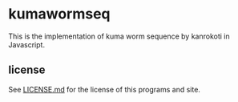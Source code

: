 # kumawormseq
This is the implementation of kuma worm sequence by kanrokoti in Javascript.
## license
See [LICENSE.md](https://github.com/koteitan/kumawormseq/LICENSE.md) for the license of this programs and site. 
